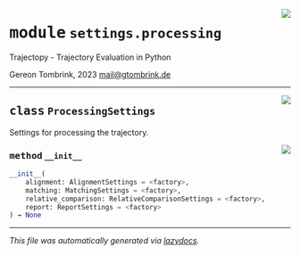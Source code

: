 <!-- markdownlint-disable -->

<a href="..\trajectopy_core\settings\processing.py#L0"><img align="right" style="float:right;" src="https://img.shields.io/badge/-source-cccccc?style=flat-square"></a>

# <kbd>module</kbd> `settings.processing`
Trajectopy - Trajectory Evaluation in Python 

Gereon Tombrink, 2023 mail@gtombrink.de 



---

<a href="..\trajectopy_core\settings\processing.py#L16"><img align="right" style="float:right;" src="https://img.shields.io/badge/-source-cccccc?style=flat-square"></a>

## <kbd>class</kbd> `ProcessingSettings`
Settings for processing the trajectory. 

<a href="..\<string>"><img align="right" style="float:right;" src="https://img.shields.io/badge/-source-cccccc?style=flat-square"></a>

### <kbd>method</kbd> `__init__`

```python
__init__(
    alignment: AlignmentSettings = <factory>,
    matching: MatchingSettings = <factory>,
    relative_comparison: RelativeComparisonSettings = <factory>,
    report: ReportSettings = <factory>
) → None
```











---

_This file was automatically generated via [lazydocs](https://github.com/ml-tooling/lazydocs)._
